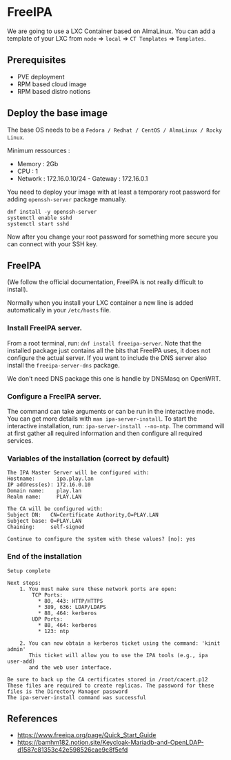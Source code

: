 # FreeIPA

We are going to use a LXC Container based on AlmaLinux. You can add a template of your LXC from `node` ⇒ `local` ⇒ `CT Templates` ⇒ `Templates`.

## Prerequisites

- PVE deployment
- RPM based cloud image
- RPM based distro notions

## Deploy the base image

The base OS needs to be a `Fedora / Redhat / CentOS / AlmaLinux / Rocky Linux`.

Minimum ressources :

- Memory : 2Gb
- CPU : 1
- Network : 172.16.0.10/24 - Gateway : 172.16.0.1

You need to deploy your image with at least a temporary root password for adding `openssh-server` package manually.

```
dnf install -y openssh-server
systemctl enable sshd
systemctl start sshd
```
Now after you change your root password for something more secure you can connect with your SSH key.

## FreeIPA

(We follow the official documentation, FreeIPA is not really difficult to install).

Normally when you install your LXC container a new line is added automatically in your `/etc/hosts` file.

### Install FreeIPA server.

From a root terminal, run:
`dnf install freeipa-server`. Note that the installed package just contains all the bits that FreeIPA uses, it does not configure the actual server. If you want to include the DNS server also install the `freeipa-server-dns` package.

We don't need DNS package this one is handle by DNSMasq on OpenWRT.

### Configure a FreeIPA server.

The command can take arguments or can be run in the interactive mode. You can get more details with `man ipa-server-install`. To start the interactive installation, run: `ipa-server-install --no-ntp`. The command will at first gather all required information and then configure all required services.

### Variables of the installation (correct by default)
```
The IPA Master Server will be configured with:
Hostname:       ipa.play.lan
IP address(es): 172.16.0.10
Domain name:    play.lan
Realm name:     PLAY.LAN

The CA will be configured with:
Subject DN:   CN=Certificate Authority,O=PLAY.LAN
Subject base: O=PLAY.LAN
Chaining:     self-signed

Continue to configure the system with these values? [no]: yes
```
### End of the installation
```
Setup complete

Next steps:
	1. You must make sure these network ports are open:
		TCP Ports:
		  * 80, 443: HTTP/HTTPS
		  * 389, 636: LDAP/LDAPS
		  * 88, 464: kerberos
		UDP Ports:
		  * 88, 464: kerberos
		  * 123: ntp

	2. You can now obtain a kerberos ticket using the command: 'kinit admin'
	   This ticket will allow you to use the IPA tools (e.g., ipa user-add)
	   and the web user interface.

Be sure to back up the CA certificates stored in /root/cacert.p12
These files are required to create replicas. The password for these
files is the Directory Manager password
The ipa-server-install command was successful
```
## References

  * https://www.freeipa.org/page/Quick_Start_Guide
  * https://bamhm182.notion.site/Keycloak-Mariadb-and-OpenLDAP-d1587c81353c42e598526cae9c8f5efd



